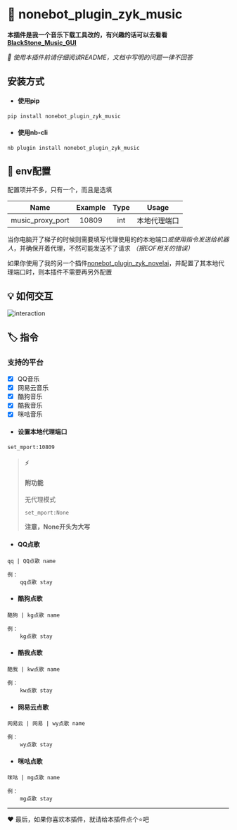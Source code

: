 # :memo: nonebot_plugin_zyk_music

**本插件是我一个音乐下载工具改的，有兴趣的话可以去看看[BlackStone_Music_GUI](https://github.com/ZYKsslm/BlackStone_Music_GUI)**

*:page_facing_up: 使用本插件前请仔细阅读README，文档中写明的问题一律不回答*

## 安装方式
- #### 使用pip
```
pip install nonebot_plugin_zyk_music
```
- #### 使用nb-cli
```
nb plugin install nonebot_plugin_zyk_music
```

## :wrench: env配置
配置项并不多，只有一个，而且是选填

|       Name       |                    Example                    | Type |  Usage   |
|:----------------:|:---------------------------------------------:|:----:|:--------:|
| music_proxy_port |                     10809                     | int  |  本地代理端口  |

当你电脑开了梯子的时候则需要填写代理使用的的本地端口*或使用指令发送给机器人*，并确保开着代理，不然可能发送不了请求 *（报EOF相关的错误）*

如果你使用了我的另一个插件[nonebot_plugin_zyk_novelai](https://github.com/ZYKsslm/nonebot_plugin_zyk_novelai)，并配置了其本地代理端口时，则本插件不需要再另外配置

## :bulb: 如何交互
![interaction](interaction.gif)

## :label: 指令
### 支持的平台
- [x] QQ音乐
- [x] 网易云音乐
- [x] 酷狗音乐
- [x] 酷我音乐
- [x] 咪咕音乐

- #### 设置本地代理端口
```
set_mport:10809
```
>#### :zap:
>#### 附功能
> 无代理模式
> ```
> set_mport:None
> ```
> **注意，None开头为大写**

- #### QQ点歌
```
qq | QQ点歌 name

例：
    qq点歌 stay
```

- #### 酷狗点歌
```
酷狗 | kg点歌 name

例：
    kg点歌 stay
```

- #### 酷我点歌
```
酷我 | kw点歌 name

例：
    kw点歌 stay
```

- #### 网易云点歌
```
网易云 | 网易 | wy点歌 name

例：
    wy点歌 stay
```

- #### 咪咕点歌
```
咪咕 | mg点歌 name

例：
    mg点歌 stay
```



---
:heart: 最后，如果你喜欢本插件，就请给本插件点个:star:吧
